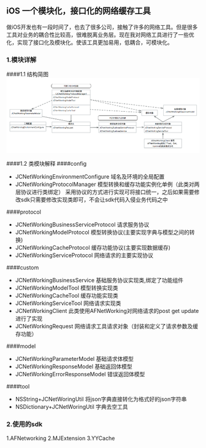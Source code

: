 ## iOS 一个模块化，接口化的网络缓存工具
做iOS开发也有一段时间了，也去了很多公司，接触了许多的网络工具。但是很多工具对业务的耦合性比较高，很难脱离业务层。现在我对网络工具进行了一些优化，实现了接口化及模块化。使该工具更加易用，低耦合，可模块化。

### 1.模块详解

####1.1 结构简图
![模块化结构图](https://github.com/JionSey/JCNetWorkingManager/blob/master/屏幕快照%202018-02-23%2010.35.48.png?raw=true)

####1.2 类模块解释
####config

- JCNetWorkingEnvironmentConfigure 域名及环境的全局配置
- JCNetWorkingProtocolManager 模型转换和缓存功能实例化单例（此类对两层协议进行类绑定）
采用协议的方式进行实现可将接口统一，之后如果需要修改sdk只需要修改实现类即可，不会让sdk代码入侵业务代码之中

####protocol
- JCNetWorkingBusinessServiceProtocol 请求服务协议
- JCNetWorkingModelProtocol           模型转换协议(主要实现字典与模型之间的转换)
- JCNetWorkingCacheProtocol           缓存功能协议(主要实现数据缓存)
- JCNetWorkingServiceProtocol  网络请求的主要实现协议

####custom
- JCNetWorkingBusinessService  基础服务协议实现类,绑定了功能组件
- JCNetWorkingModelTool        模型转换实现类
- JCNetWorkingCacheTool        缓存功能实现类
- JCNetWorkingServiceTool      网络请求实现类
- JCNetWorkingClient           此类使用AFNetWorking对网络请求的post get update进行了实现
- JCNetWorkingRequest          网络请求工具请求对象（封装和定义了请求参数及缓存功能）

####model
- JCNetWorkingParameterModel         基础请求体模型
- JCNetWorkingResponseModel          基础返回体模型
- JCNetWorkingErrorResponseModel  错误返回体模型

####tool
- NSString+JCNetWoringUtil       将json字典直接转化为格式好的json字符串
- NSDictionary+JCNetWoringUtil   字典去空工具

### 2.使用的sdk
1.AFNetworking
2.MJExtension
3.YYCache

